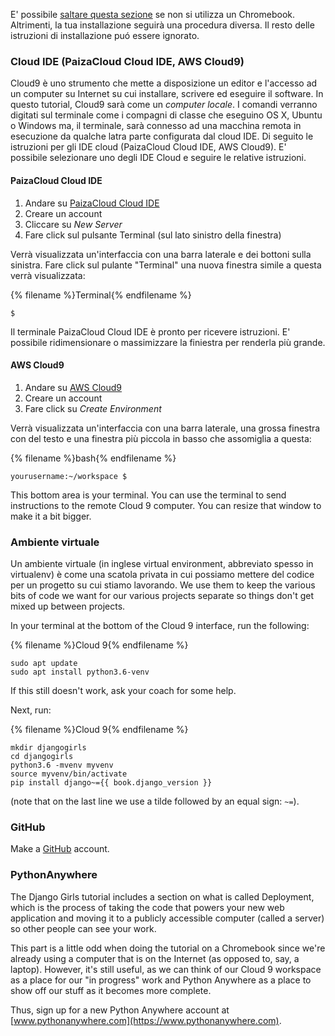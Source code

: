 E' possibile [saltare questa sezione](http://tutorial.djangogirls.org/en/installation/#install-python) se non si utilizza un Chromebook. Altrimenti, la tua installazione seguirà una procedura diversa. Il resto delle istruzioni di installazione puó essere ignorato.

### Cloud IDE (PaizaCloud Cloud IDE, AWS Cloud9)

Cloud9 è uno strumento che mette a disposizione un editor e l'accesso ad un computer su Internet su cui installare, scrivere ed eseguire il software. In questo tutorial, Cloud9 sarà come un *computer locale*. I comandi verranno digitati sul terminale come i compagni di classe che eseguino OS X, Ubuntu o Windows ma, il terminale, sarà connesso ad una macchina remota in esecuzione da qualche latra parte configurata dal cloud IDE. Di seguito le istruzioni per gli IDE cloud (PaizaCloud Cloud IDE, AWS Cloud9). E' possibile selezionare uno degli IDE Cloud e seguire le relative istruzioni.

#### PaizaCloud Cloud IDE

1. Andare su [PaizaCloud Cloud IDE](https://paiza.cloud/)
2. Creare un account
3. Cliccare su *New Server*
4. Fare click sul pulsante Terminal (sul lato sinistro della finestra)

Verrà visualizzata un'interfaccia con una barra laterale e dei bottoni sulla sinistra. Fare click sul pulante "Terminal" una nuova finestra simile a questa verrà visualizzata:

{% filename %}Terminal{% endfilename %}

    $
    

Il terminale PaizaCloud Cloud IDE è pronto per ricevere istruzioni. E' possibile ridimensionare o massimizzare la finiestra per renderla più grande.

#### AWS Cloud9

1. Andare su [AWS Cloud9](https://aws.amazon.com/cloud9/)
2. Creare un account
3. Fare click su *Create Environment*

Verrà visualizzata un'interfaccia con una barra laterale, una grossa finestra con del testo e una finestra più piccola in basso che assomiglia a questa:

{% filename %}bash{% endfilename %}

    yourusername:~/workspace $
    

This bottom area is your terminal. You can use the terminal to send instructions to the remote Cloud 9 computer. You can resize that window to make it a bit bigger.

### Ambiente virtuale

Un ambiente virtuale (in inglese virtual environment, abbreviato spesso in virtualenv) è come una scatola privata in cui possiamo mettere del codice per un progetto su cui stiamo lavorando. We use them to keep the various bits of code we want for our various projects separate so things don't get mixed up between projects.

In your terminal at the bottom of the Cloud 9 interface, run the following:

{% filename %}Cloud 9{% endfilename %}

    sudo apt update
    sudo apt install python3.6-venv
    

If this still doesn't work, ask your coach for some help.

Next, run:

{% filename %}Cloud 9{% endfilename %}

    mkdir djangogirls
    cd djangogirls
    python3.6 -mvenv myvenv
    source myvenv/bin/activate
    pip install django~={{ book.django_version }}
    

(note that on the last line we use a tilde followed by an equal sign: `~=`).

### GitHub

Make a [GitHub](https://github.com) account.

### PythonAnywhere

The Django Girls tutorial includes a section on what is called Deployment, which is the process of taking the code that powers your new web application and moving it to a publicly accessible computer (called a server) so other people can see your work.

This part is a little odd when doing the tutorial on a Chromebook since we're already using a computer that is on the Internet (as opposed to, say, a laptop). However, it's still useful, as we can think of our Cloud 9 workspace as a place for our "in progress" work and Python Anywhere as a place to show off our stuff as it becomes more complete.

Thus, sign up for a new Python Anywhere account at [www.pythonanywhere.com](https://www.pythonanywhere.com).